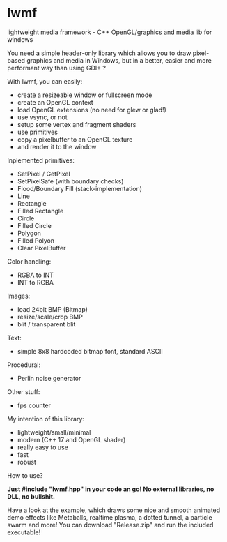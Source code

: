 # lwmf
lightweight media framework - C++ OpenGL/graphics and media lib for windows

You need a simple header-only library which allows you to draw pixel-based graphics and media in Windows, but in a better, easier and more performant way than using GDI+ ?

With lwmf, you can easily:

  - create a resizeable window or fullscreen mode
  - create an OpenGL context
  - load OpenGL extensions (no need for glew or glad!)
  - use vsync, or not
  - setup some vertex and fragment shaders
  - use primitives
  - copy a pixelbuffer to an OpenGL texture
  - and render it to the window

Inplemented primitives:

  - SetPixel / GetPixel
  - SetPixelSafe (with boundary checks)
  - Flood/Boundary Fill (stack-implementation)
  - Line
  - Rectangle
  - Filled Rectangle
  - Circle 
  - Filled Circle
  - Polygon
  - Filled Polyon
  - Clear PixelBuffer
  
Color handling:

  - RGBA to INT
  - INT to RGBA
  
Images:

  - load 24bit BMP (Bitmap)
  - resize/scale/crop BMP
  - blit / transparent blit
  
Text:

  - simple 8x8 hardcoded bitmap font, standard ASCII
  
Procedural:

  - Perlin noise generator
  
Other stuff:

  - fps counter

My intention of this library:

  - lightweight/small/minimal
  - modern (C++ 17 and OpenGL shader)
  - really easy to use
  - fast
  - robust
  

How to use?

**Just #include "lwmf.hpp" in your code an go! No external libraries, no DLL, no bullshit.**

Have a look at the example, which draws some nice and smooth animated demo effects like Metaballs, realtime plasma, a dotted tunnel, a particle swarm and more! 
You can download "Release.zip" and run the included executable!
